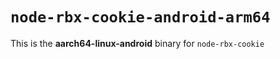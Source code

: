 # `node-rbx-cookie-android-arm64`

This is the **aarch64-linux-android** binary for `node-rbx-cookie`
